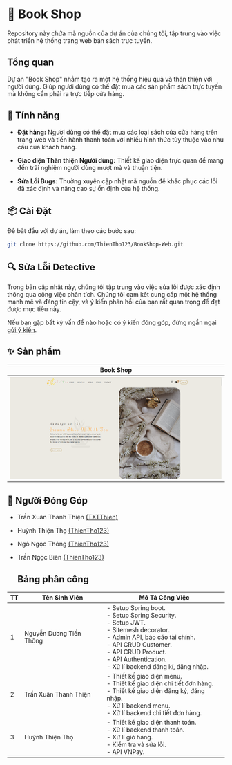 # 🛒 Book Shop

Repository này chứa mã nguồn của dự án của chúng tôi, tập trung vào việc phát triển hệ thống trang web bán sách trực tuyến.

## Tổng quan

Dự án "Book Shop" nhằm tạo ra một hệ thống hiệu quả và thân thiện với người dùng. Giúp người dùng có thể đặt mua các sản phẩm sách trực tuyến mà không cần phải ra trực tiếp cửa hàng.

## 🚀 Tính năng

- **Đặt hàng:** Người dùng có thể đặt mua các loại sách của cửa hàng trên trang web và tiến hành thanh toán với nhiều hình thức tùy thuộc vào nhu cầu của khách hàng.

- **Giao diện Thân thiện Người dùng:** Thiết kế giao diện trực quan để mang đến trải nghiệm người dùng mượt mà và thuận tiện.

- **Sửa Lỗi Bugs:** Thường xuyên cập nhật mã nguồn để khắc phục các lỗi đã xác định và nâng cao sự ổn định của hệ thống.

## 📦 Cài Đặt

Để bắt đầu với dự án, làm theo các bước sau:

```bash
git clone https://github.com/ThienTho123/BookShop-Web.git
```

## 🔍 Sửa Lỗi Detective

Trong bản cập nhật này, chúng tôi tập trung vào việc sửa lỗi được xác định thông qua công việc phân tích. Chúng tôi cam kết cung cấp một hệ thống mạnh mẽ và đáng tin cậy, và ý kiến phản hồi của bạn rất quan trọng để đạt được mục tiêu này.

Nếu bạn gặp bất kỳ vấn đề nào hoặc có ý kiến đóng góp, đừng ngần ngại [gửi ý kiến](https://github.com/ThongNguyenDT/milk-tea-shop/issues).

## ✨ Sản phẩm
<div align="center">

| Book Shop |
|--------------|
| ![Book Shop](https://github.com/ThienTho123/milk-tea-shop/blob/master/project-b/assets/img.png)
</div>

## 👥 Người Đóng Góp
- Trần Xuân Thanh Thiện [(TXTThien)](https://github.com/TXTThien)
- Huỳnh Thiện Thọ [(ThienTho123)](https://github.com/ThienTho123)
- Ngô Ngọc Thông [(ThienTho123)](https://github.com/ThienTho123)
- Trần Ngọc Biên [(ThienTho123)](https://github.com/ThienTho123)


  ## Bảng phân công
| TT | Tên Sinh Viên | Mô Tả Công Việc |
| -- | -------------- | --------------- |
| 1 | Nguyễn Dương Tiến Thông | - Setup Spring boot.<br>- Setup Spring Security.<br>- Setup JWT.<br>- Sitemesh decorator.<br>- Admin API, báo cáo tài chính.<br>- API CRUD Customer.<br>- API CRUD Product.<br>- API Authentication.<br>- Xử lí backend đăng kí, đăng nhập. |
| 2 | Trần Xuân Thanh Thiện | - Thiết kế giao diện menu.<br>- Thiết kế giao diện chi tiết đơn hàng.<br>- Thiết kế giao diện đăng ký, đăng nhập.<br>- Xử lí backend menu.<br>- Xử lí backend chi tiết đơn hàng. |
| 3 | Huỳnh Thiện Thọ | - Thiết kế giao diện thanh toán.<br>- Xử lí backend thanh toán.<br>- Xử lí giỏ hàng.<br>- Kiểm tra và sửa lỗi.<br>- API VNPay. |
